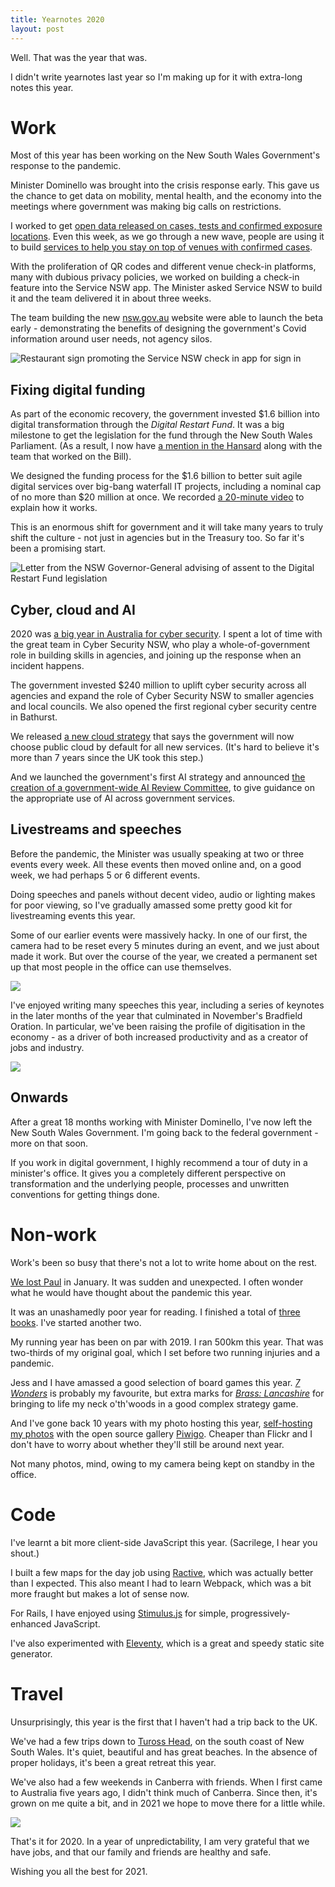 ```yaml
---
title: Yearnotes 2020
layout: post
---
```


Well. That was the year that was.

I didn't write yearnotes last year so I'm making up for it with extra-long notes this year.

# Work

Most of this year has been working on the New South Wales Government's response to the pandemic.

Minister Dominello was brought into the crisis response early. This gave us the chance to get data on mobility, mental health, and the economy into the meetings where government was making big calls on restrictions.

I worked to get [open data released on cases, tests and confirmed exposure locations](https://data.nsw.gov.au/nsw-covid-19-data). Even this week, as we go through a new wave, people are using it to build [services to help you stay on top of venues with confirmed cases](https://covid19nearme.com.au/).

With the proliferation of QR codes and different venue check-in platforms, many with dubious privacy policies, we worked on building a check-in feature into the Service NSW app. The Minister asked Service NSW to build it and the team delivered it in about three weeks.

The team building the new [nsw.gov.au](https://nsw.gov.au) website were able to launch the beta early - demonstrating the benefits of designing the government's Covid information around user needs, not agency silos.

<img src="https://photo.jordanh.net/_data/i/upload/2020/12/31/20201231233739-9e5ad309-me.jpg" style="max-height: 30rem;" alt="Restaurant sign promoting the Service NSW check in app for sign in">

## Fixing digital funding

As part of the economic recovery, the government invested $1.6 billion into digital transformation through the _Digital Restart Fund_. It was a big milestone to get the legislation for the fund through the New South Wales Parliament. (As a result, I now have [a mention in the Hansard](https://www.parliament.nsw.gov.au/Hansard/Pages/HansardResult.aspx#/docid/HANSARD-1323879322-109248/HANSARD-1323879322-109248) along with the team that worked on the Bill).

We designed the funding process for the $1.6 billion to better suit agile digital services over big-bang waterfall IT projects, including a nominal cap of no more than $20 million at once. We recorded [a 20-minute video](https://www.youtube.com/watch?v=Jsi53_SBD7U) to explain how it works.

This is an enormous shift for government and it will take many years to truly shift the culture - not just in agencies but in the Treasury too. So far it's been a promising start.

<img src="https://photo.jordanh.net/_data/i/upload/2020/12/31/20201231233702-e178f410-me.jpg" style="max-height: 30rem;" alt="Letter from the NSW Governor-General advising of assent to the Digital Restart Fund legislation">

## Cyber, cloud and AI

2020 was [a big year in Australia for cyber security](https://www.smh.com.au/politics/federal/morrison-reveals-malicious-state-based-cyber-attack-hitting-several-sectors-20200619-p5545z.html). I spent a lot of time with the great team in Cyber Security NSW, who play a whole-of-government role in building skills in agencies, and joining up the response when an incident happens.

The government invested $240 million to uplift cyber security across all agencies and expand the role of Cyber Security NSW to smaller agencies and local councils. We also opened the first regional cyber security centre in Bathurst.

We released [a new cloud strategy](https://www.digital.nsw.gov.au/policy/cloud-strategy-and-policy/cloud-strategy) that says the government will now choose public cloud by default for all new services. (It's hard to believe it's more than 7 years since the UK took this step.)

And we launched the government's first AI strategy and announced [the creation of a government-wide AI Review Committee](https://www.itnews.com.au/news/nsw-govt-calls-on-ai-experts-to-join-new-committee-558322), to give guidance on the appropriate use of AI across government services.

## Livestreams and speeches

Before the pandemic, the Minister was usually speaking at two or three events every week. All these events then moved online and, on a good week, we had perhaps 5 or 6 different events.

Doing speeches and panels without decent video, audio or lighting makes for poor viewing, so I've gradually amassed some pretty good kit for livestreaming events this year.

Some of our earlier events were massively hacky. In one of our first, the camera had to be reset every 5 minutes during an event, and we just about made it work. But over the course of the year, we created a permanent set up that most people in the office can use themselves.

<img src="https://photo.jordanh.net/_data/i/upload/2020/12/31/20201231233723-19be53dd-me.jpg" style="max-width:100%">

I've enjoyed writing many speeches this year, including a series of keynotes in the later months of the year that culminated in November's Bradfield Oration. In particular, we've been raising the profile of digitisation in the economy - as a driver of both increased productivity and as a creator of jobs and industry.

<img src="https://photo.jordanh.net/_data/i/upload/2020/12/31/20201231233745-15488de4-me.jpg" style="max-width:100%">

## Onwards

After a great 18 months working with Minister Dominello, I've now left the New South Wales Government. I'm going back to the federal government - more on that soon.

If you work in digital government, I highly recommend a tour of duty in a minister's office. It gives you a completely different perspective on transformation and the underlying people, processes and unwritten conventions for getting things done.

# Non-work

Work's been so busy that there's not a lot to write home about on the rest.

[We lost Paul](https://www.innovationaus.com/digital-giant-paul-shetler-passes-away/) in January. It was sudden and unexpected. I often wonder what he would have thought about the pandemic this year.

It was an unashamedly poor year for reading. I finished a total of [three books](https://jordanh.net/books/). I've started another two.

My running year has been on par with 2019. I ran 500km this year. That was two-thirds of my original goal, which I set before two running injuries and a pandemic.

Jess and I have amassed a good selection of board games this year. _[7 Wonders](https://boardgamegeek.com/boardgame/68448/7-wonders)_ is probably my favourite, but extra marks for _[Brass: Lancashire](https://boardgamegeek.com/boardgame/28720/brass-lancashire)_ for bringing to life my neck o'th'woods in a good complex strategy game.

And I've gone back 10 years with my photo hosting this year, [self-hosting my photos](https://photo.jordanh.net) with the open source gallery [Piwigo](https://piwigo.org). Cheaper than Flickr and I don't have to worry about whether they'll still be around next year.

Not many photos, mind, owing to my camera being kept on standby in the office.


# Code

I've learnt a bit more client-side JavaScript this year. (Sacrilege, I hear you shout.)

I built a few maps for the day job using [Ractive](https://ractive.js.org), which was actually better than I expected. This also meant I had to learn Webpack, which was a bit more fraught but makes a lot of sense now.

For Rails, I have enjoyed using [Stimulus.js](https://stimulus.hotwire.dev) for simple, progressively-enhanced JavaScript.

I've also experimented with [Eleventy](https://www.11ty.dev), which is a great and speedy static site generator.


# Travel

Unsurprisingly, this year is the first that I haven't had a trip back to the UK.

We've had a few trips down to [Tuross Head](https://en.wikipedia.org/wiki/Tuross_Head,_New_South_Wales), on the south coast of New South Wales. It's quiet, beautiful and has great beaches. In the absence of proper holidays, it's been a great retreat this year.

We've also had a few weekends in Canberra with friends. When I first came to Australia five years ago, I didn't think much of Canberra. Since then, it's grown on me quite a bit, and in 2021 we hope to move there for a little while.

<img src="https://photo.jordanh.net/_data/i/galleries/2020/canberra/20201003-4A7A9459-me.jpeg" style="max-width: 100%">

That's it for 2020. In a year of unpredictability, I am very grateful that we have jobs, and that our family and friends are healthy and safe.

Wishing you all the best for 2021.

